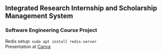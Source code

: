 ## Integrated Research Internship and Scholarship Management System

### Software Engineering Course Project

Redis setup:
<code>sudo apt install redis-server</code><br/>
Presentation at [Canva](https://www.canva.com/design/DAGjLprcP5o/iySfC4BCEU4zs_dV1o3WNw/view?utm_content=DAGjLprcP5o&utm_campaign=designshare&utm_medium=link2&utm_source=uniquelinks&utlId=h4fa9b2209c)
